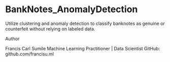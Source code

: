 # BankNotes_AnomalyDetection
Utilize clustering and anomaly detection to classify banknotes as genuine or counterfeit without relying on labeled data.


Author

Francis Carl Sumile 
Machine Learning Practitioner | Data Scientist
GitHub: github.com/francisu.ml